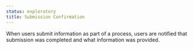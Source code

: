 ```yaml
---
status: exploratory
title: Submission Confirmation
---
```


When users submit information as part of a process, users are notified that submission was completed and what information was provided.